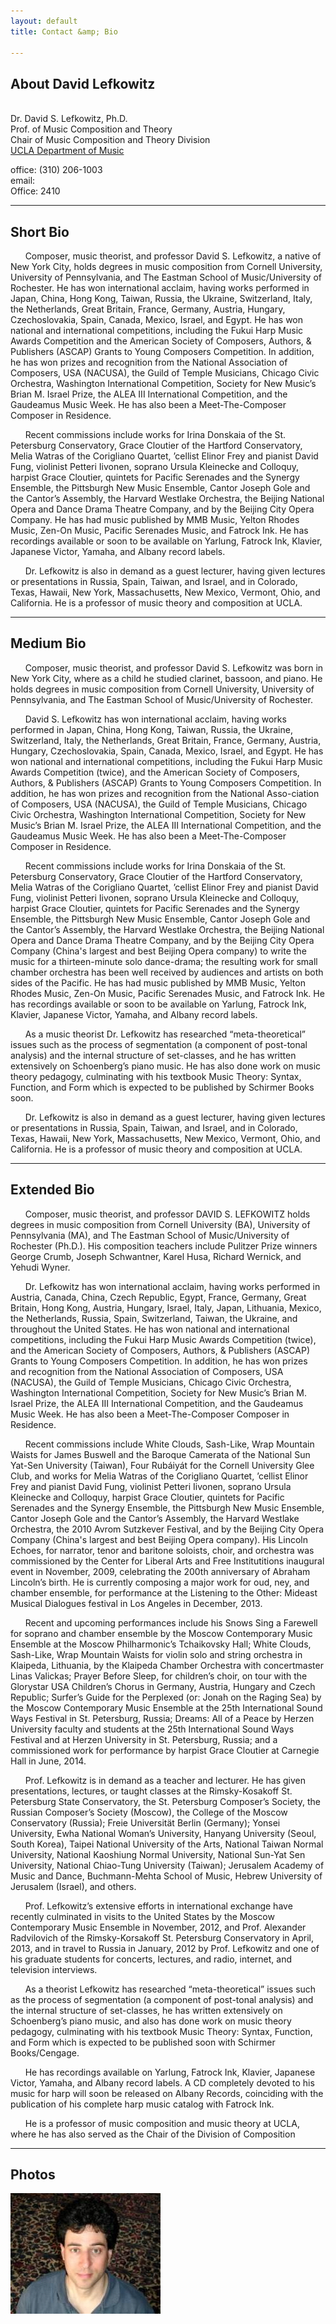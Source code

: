 ```yaml
---
layout: default
title: Contact &amp; Bio

---
```


<h2 id="contact">About David Lefkowitz</h2> 

<br>Dr. David S. Lefkowitz, Ph.D.
<br>Prof. of Music Composition and Theory
<br>Chair of Music Composition and Theory Division
<br>[UCLA Department of Music](http://www.schoolofmusic.ucla.edu/david-lefkowitz-bio)


office: (310) 206-1003 
<br>email: <a href="" class="email-goes-here"></a>
<br>Office: 2410


---

## Short Bio

&nbsp; &nbsp; &nbsp; Composer, music theorist, and professor David S. Lefkowitz, a native of New York City, holds degrees in music composition from Cornell University, University of Pennsylvania, and The Eastman School of Music/University of Rochester.  He has won international acclaim, having works performed in Japan, China, Hong Kong, Taiwan, Russia, the Ukraine, Switzerland, Italy, the Netherlands, Great Britain, France, Germany, Austria, Hungary, Czechoslovakia, Spain, Canada, Mexico, Israel, and Egypt.  He has won national and international competitions, including the Fukui Harp Music Awards Competition and the American Society of Composers, Authors, & Publishers (ASCAP) Grants to Young Composers Competition.  In addition, he has won prizes and recognition from the National Association of Composers, USA (NACUSA), the Guild of Temple Musicians, Chicago Civic Orchestra, Washington International Competition, Society for New Music’s Brian M. Israel Prize, the ALEA III International Competition, and the Gaudeamus Music Week.  He has also been a Meet-The-Composer Composer in Residence.

&nbsp; &nbsp; &nbsp; Recent commissions include works for Irina Donskaia of the St. Petersburg Conservatory, Grace Cloutier of the Hartford Conservatory, Melia Watras of the Corigliano Quartet, ’cellist Elinor Frey and pianist David Fung, violinist Petteri Iivonen, soprano Ursula Kleinecke and Colloquy, harpist Grace Cloutier, quintets for Pacific Serenades and the Synergy Ensemble, the Pittsburgh New Music Ensemble, Cantor Joseph Gole and the Cantor’s Assembly, the Harvard Westlake Orchestra, the Beijing National Opera and Dance Drama Theatre Company, and by the Beijing City Opera Company.  He has had music published by MMB Music, Yelton Rhodes Music, Zen-On Music, Pacific Serenades Music, and Fatrock Ink.  He has recordings available or soon to be available on Yarlung, Fatrock Ink, Klavier, Japanese Victor, Yamaha, and Albany record labels.

&nbsp; &nbsp; &nbsp; Dr. Lefkowitz is also in demand as a guest lecturer, having given lectures or presentations in Russia, Spain, Taiwan, and Israel, and in Colorado, Texas, Hawaii, New York, Massachusetts, New Mexico, Vermont, Ohio, and California.  He is a professor of music theory and composition at UCLA.

---

## Medium Bio

&nbsp; &nbsp; &nbsp; Composer, music theorist, and professor David S. Lefkowitz was born in New York City, where as a child he studied clarinet, bassoon, and piano.  He holds degrees in music composition from Cornell University, University of Pennsylvania, and The Eastman School of Music/University of Rochester.

&nbsp; &nbsp; &nbsp; David S. Lefkowitz has won international acclaim, having works performed in Japan, China, Hong Kong, Taiwan, Russia, the Ukraine, Switzerland, Italy, the Netherlands, Great Britain, France, Germany, Austria, Hungary, Czechoslovakia, Spain, Canada, Mexico, Israel, and Egypt.  He has won national and international competitions, including the Fukui Harp Music Awards Competition (twice), and the American Society of Composers, Authors, & Publishers (ASCAP) Grants to Young Composers Competition.  In addition, he has won prizes and recognition from the National Asso-ciation of Composers, USA (NACUSA), the Guild of Temple Musicians, Chicago Civic Orchestra, Washington International Competition, Society for New Music’s Brian M. Israel Prize, the ALEA III International Competition, and the Gaudeamus Music Week.  He has also been a Meet-The-Composer Composer in Residence.

&nbsp; &nbsp; &nbsp; Recent commissions include works for Irina Donskaia of the St. Petersburg Conservatory, Grace Cloutier of the Hartford Conservatory, Melia Watras of the Corigliano Quartet, ’cellist Elinor Frey and pianist David Fung, violinist Petteri Iivonen, soprano Ursula Kleinecke and Colloquy, harpist Grace Cloutier, quintets for Pacific Serenades and the Synergy Ensemble, the Pittsburgh New Music Ensemble, Cantor Joseph Gole and the Cantor’s Assembly, the Harvard Westlake Orchestra, the Beijing National Opera and Dance Drama Theatre Company, and by the Beijing City Opera Company (China's largest and best Beijing Opera company) to write the music for a thirteen-minute solo dance-drama; the resulting work for small chamber orchestra has been well received by audiences and artists on both sides of the Pacific.  He has had music published by MMB Music, Yelton Rhodes Music, Zen-On Music, Pacific Serenades Music, and Fatrock Ink.  He has recordings available or soon to be available on Yarlung, Fatrock Ink, Klavier, Japanese Victor, Yamaha, and Albany record labels.

&nbsp; &nbsp; &nbsp; As a music theorist Dr. Lefkowitz has researched “meta-theoretical” issues such as the process of segmentation (a component of post-tonal analysis) and the internal structure of set-classes, and he has written extensively on Schoenberg’s piano music.  He has also done work on music theory pedagogy, culminating with his textbook Music Theory: Syntax, Function, and Form which is expected to be published by Schirmer Books soon.

&nbsp; &nbsp; &nbsp; Dr. Lefkowitz is also in demand as a guest lecturer, having given lectures or presentations in Russia, Spain, Taiwan, and Israel, and in Colorado, Texas, Hawaii, New York, Massachusetts, New Mexico, Vermont, Ohio, and California.  He is a professor of music theory and composition at UCLA.

---

## Extended Bio

&nbsp; &nbsp; &nbsp; Composer, music theorist, and professor DAVID S. LEFKOWITZ holds degrees in music composition from Cornell University (BA), University of Pennsylvania (MA), and The Eastman School of Music/University of Rochester (Ph.D.).  His composition teachers include Pulitzer Prize winners George Crumb, Joseph Schwantner, Karel Husa, Richard Wernick, and Yehudi Wyner.

&nbsp; &nbsp; &nbsp; Dr. Lefkowitz has won international acclaim, having works performed in Austria, Canada, China, Czech Republic, Egypt, France, Germany, Great Britain, Hong Kong, Austria, Hungary, Israel, Italy, Japan, Lithuania, Mexico, the Netherlands, Russia, Spain, Switzerland, Taiwan, the Ukraine, and throughout the United States.  He has won national and international competitions, including the Fukui Harp Music Awards Competition (twice), and the American Society of Composers, Authors, & Publishers (ASCAP) Grants to Young Composers Competition.  In addition, he has won prizes and recognition from the National Association of Composers, USA (NACUSA), the Guild of Temple Musicians, Chicago Civic Orchestra, Washington International Competition, Society for New Music’s Brian M. Israel Prize, the ALEA III International Competition, and the Gaudeamus Music Week.  He has also been a Meet-The-Composer Composer in Residence.

&nbsp; &nbsp; &nbsp; Recent commissions include White Clouds, Sash-Like, Wrap Mountain Waists for James Buswell and the Baroque Camerata of the National Sun Yat-Sen University (Taiwan), Four Rubáiyát for the Cornell University Glee Club, and works for Melia Watras of the Corigliano Quartet, ’cellist Elinor Frey and pianist David Fung, violinist Petteri Iivonen, soprano Ursula Kleinecke and Colloquy, harpist Grace Cloutier, quintets for Pacific Serenades and the Synergy Ensemble, the Pittsburgh New Music Ensemble, Cantor Joseph Gole and the Cantor’s Assembly, the Harvard Westlake Orchestra, the 2010 Avrom Sutzkever Festival, and by the Beijing City Opera Company (China's largest and best Beijing Opera company).  His Lincoln Echoes, for narrator, tenor and baritone soloists, choir, and orchestra was commissioned by the Center for Liberal Arts and Free Institutitions inaugural event in November, 2009, celebrating the 200th anniversary of Abraham Lincoln’s birth.  He is currently composing a major work for oud, ney, and chamber ensemble, for performance at the Listening to the Other: Mideast Musical Dialogues festival in Los Angeles in December, 2013.

&nbsp; &nbsp; &nbsp; Recent and upcoming performances include his Snows Sing a Farewell for soprano and chamber ensemble by the Moscow Contemporary Music Ensemble at the Moscow Philharmonic’s Tchaikovsky Hall; White Clouds, Sash-Like, Wrap Mountain Waists for violin solo and string orchestra in Klaipeda, Lithuania, by the Klaipeda Chamber Orchestra with concertmaster Linas Valickas; Prayer Before Sleep, for children’s choir, on tour with the Glorystar USA Children’s Chorus in Germany, Austria, Hungary and Czech Republic; Surfer’s Guide for the Perplexed (or: Jonah on the Raging Sea) by the Moscow Contemporary Music Ensemble at the 25th International Sound Ways Festival in St. Petersburg, Russia; Dreams: All of a Peace by Herzen University faculty and students at the 25th International Sound Ways Festival and at Herzen University in St. Petersburg, Russia; and a commissioned work for performance by harpist Grace Cloutier at Carnegie Hall in June, 2014.

&nbsp; &nbsp; &nbsp; Prof. Lefkowitz is in demand as a teacher and lecturer.  He has given presentations, lectures, or taught classes at the Rimsky-Kosakoff St. Petersburg State Conservatory, the St. Petersburg Composer’s Society, the Russian Composer’s Society (Moscow), the College of the Moscow Conservatory (Russia); Freie Universität Berlin (Germany); Yonsei University, Ewha National Woman’s University, Hanyang University (Seoul, South Korea), Taipei National University of the Arts, National Taiwan Normal University, National Kaoshiung Normal University, National Sun-Yat Sen University, National Chiao-Tung University (Taiwan); Jerusalem Academy of Music and Dance, Buchmann-Mehta School of Music, Hebrew University of Jerusalem (Israel), and others.  

&nbsp; &nbsp; &nbsp; Prof. Lefkowitz’s extensive efforts in international exchange have recently culminated in visits to the United States by the Moscow Contemporary Music Ensemble in November, 2012, and Prof. Alexander Radvilovich of the Rimsky-Korsakoff St. Petersburg Conservatory in April, 2013, and in travel to Russia in January, 2012 by Prof. Lefkowitz and one of his graduate students for concerts, lectures, and radio, internet, and television interviews.

&nbsp; &nbsp; &nbsp; As a theorist Lefkowitz has researched “meta-theoretical” issues such as the process of segmentation (a component of post-tonal analysis) and the internal structure of set-classes, he has written extensively on Schoenberg’s piano music, and also has done work on music theory pedagogy, culminating with his textbook Music Theory: Syntax, Function, and Form which is expected to be published soon with Schirmer Books/Cengage.

&nbsp; &nbsp; &nbsp; He has recordings available on Yarlung, Fatrock Ink, Klavier, Japanese Victor, Yamaha, and Albany record labels.  A CD completely devoted to his music for harp will soon be released on Albany Records, coinciding with the publication of his complete harp music catalog with Fatrock Ink.
    
&nbsp; &nbsp; &nbsp; He is a professor of music composition and music theory at UCLA, where he has also served as the Chair of the Division of Composition

---

## Photos

<img src="/images/profile.jpeg" 
  alt="Photo of David Lefkowitz" 
  style="max-width: 100%;"
  class="thumbnail">